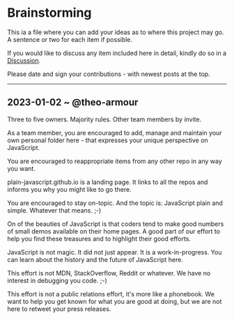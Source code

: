 # Brainstorming

This ia a file where you can add your ideas as to where this project may go. A sentence or two for each item if possible.

If you would like to discuss any item included here in detail, kindly do so in a [Discussion]( https://github.com/plain-JavaScript/plain-javascript.github.io/discussions ).

Please date and sign your contributions - with newest posts at the top.

***

## 2023-01-02 ~ @theo-armour

Three to five owners. Majority rules. Other team members by invite.

As a team member, you are encouraged to add, manage and maintain your own personal folder here - that expresses your unique perspective on JavaScript.

You are encouraged to reappropriate items from any other repo in any way you want.

plain-javascript.github.io is a landing page. It links to all the repos and informs you why you might like to go there.

You are encouraged to stay on-topic. And the topic is: JavaScript plain and simple. Whatever that means. ;-)

On of the beauties of JavaScript is that coders tend to make good numbers of small demos available on their home pages. A good part of our effort to help you find these treasures and to highlight their good efforts.

JavaScript is not magic. It did not just appear. It is a work-in-progress. You can learn about the history and the future of JavaScript here.

This effort is not MDN, StackOverflow, Reddit or whatever. We have no interest in debugging you code. ;-)

This effort is not a public relations effort, it's more like a phonebook. We want to help you get known for what you are good at doing, but we are not here to retweet your press releases.



